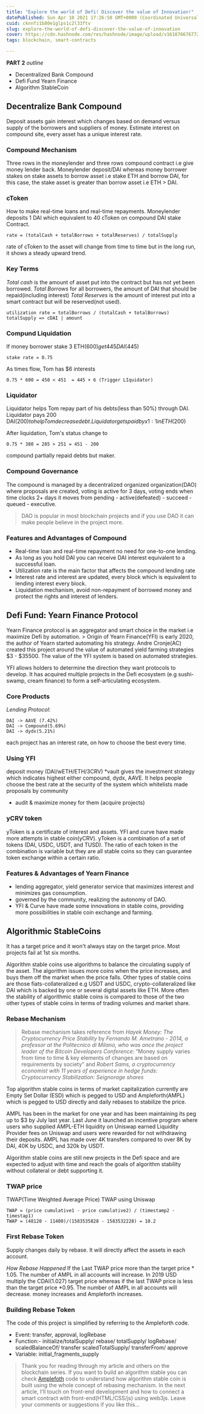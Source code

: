 ```yaml
---
title: "Explore the world of Defi! Discover the value of Innovation!"
datePublished: Sun Apr 18 2021 17:26:58 GMT+0000 (Coordinated Universal Time)
cuid: cknnfz1b80e1glps1c2l33ftv
slug: explore-the-world-of-defi-discover-the-value-of-innovation
cover: https://cdn.hashnode.com/res/hashnode/image/upload/v1618766767721/Dkrk0luvu.png
tags: blockchain, smart-contracts

---
```


**PART 2**
*outline*
- Decentralized Bank Compound 
- Defi Fund Yearn Finance
- Algorithm StableCoin
## Decentralize Bank Compound
Deposit assets gain interest which changes based on demand versus supply of the borrowers and suppliers of money. Estimate interest on compound site, every asset has a unique interest rate.

### Compound Mechanism
Three rows in the moneylender and three rows compound contract i.e give money lender back. Moneylender deposit/DAI whereas money borrower stakes on stake assets to borrow asset i.e stake ETH and borrow DAI, for this case, the stake asset is greater than borrow asset i.e ETH > DAI. 

### cToken 
How to make real-time loans and real-time repayments. Moneylender deposits 1 DAI which equivalent to 40 cToken on compound DAI stake Contract. 
```
rate = (totalCash + totalBorrows + totalReserves) / totalSupply
```
rate of cToken to the asset will change from time to time but in the long run, it shows a steady upward trend. 
 
### Key Terms 
*Total cash* is the amount of asset put into the contract but has not yet been borrowed. 
*Total Borrows* for all borrowers, the amount of DAI that should be repaid(including interest)
*Total Reserves* is the amount of interest put into a smart contract but will be reserved(not used).
```
utilization rate = totalBorrows / (totalCash + totalBorrows)
totalSupply => cDAI | amount
```
### Compund Liquidation
If money borrower stake 3 ETH($600) get 445 DAI($445)
```
stake rate = 0.75
```
As times flow, Tom has $6 interests
```
0.75 * 600 = 450 < 451  = 445 + 6 (Trigger LIquidator)
```
### Liquidator
Liquidator helps Tom repay part of his debts(less than 50%) through DAI. Liquidator pays 200 DAI($200) to help Tom decrease debt. Liquidator gets paid by x1:1 in ETH($200)

After liquidation, Tom's status change to 
```
0.75 * 380 = 285 > 251 = 451 - 200
```
compound partially repaid debts but maker.
### Compound Governance
The compound is managed by a decentralized organized organization(DAO) where proposals are created, voting is active for 3 days, voting ends when time clocks 2+ days it moves from pending - active(defeated) - succeed - queued - executive.
> DAO is popular in most blockchain projects and if you use DAO it can make people believe in the project more. 

### Features and Advantages of Compound
- Real-time loan and real-time repayment no need for one-to-one lending.
- As long as you hold DAI you can receive DAI interest equivalent to a successful loan.
- Utilization rate is the main factor that affects the compound lending rate
- Interest rate and interest are updated, every block which is equivalent to lending interest every block.
- Liquidation mechanism, avoid non-repayment of borrowed money and protect the rights and interest of lenders.

## Defi Fund: Yearn Finance Protocol
Yearn Finance protocol is an aggregator and smart choice in the market i.e maximize Defi by automation. > Origin of Yearn Finance(YFI) is early 2020, the author of Yearn started automating his strategy. Andre Cronje(AC) created this project around the value of automated yield farming strategies $3 - $35500. The value of the YFI system is based on automated strategies. 

YFI allows holders to determine the direction they want protocols to develop. It has acquired multiple projects in the Defi ecosystem (e.g sushi-swamp, cream finance) to form a self-articulating ecosystem.

### Core Products 
*Lending Protocol*: 
```
DAI -> AAVE (7.42%)
DAI -> Compound(5.69%)
DAI -> dydx(5.21%)
```
each project has an interest rate, on how to choose the best every time. 
### Using YFI
deposit money (DAI/wETH/ETH/3CRV) *vault gives the investment strategy which indicates highest either compound, dydx, AAVE. It helps people choose the best rate at the security of the system which whitelists made proposals by community 
- audit & maximize money for them (acquire projects)
### yCRV token
yToken is a certificate of interest and assets. YFI and curve have made more attempts in stable coin(yCRV). yToken is a combination of a set of tokens (DAI, USDC, USDT, and TUSD). The ratio of each token in the combination is variable but they are all stable coins so they can guarantee token exchange within a certain ratio. 
### Features & Advantages of Yearn Finance
- lending aggregator, yield generator service that maximizes interest and minimizes gas consumption.
- governed by the community, realizing the autonomy of DAO.
- YFI & Curve have made some innovations in stable coins, providing more possibilities in stable coin exchange and farming.

## Algorithmic StableCoins 
It has a target price and it won't always stay on the target price. Most projects fail at 1st six months. 

Algorithm stable coins use algorithms to balance the circulating supply of the asset. The algorithm issues more coins when the price increases, and buys them off the market when the price falls. Other types of stable coins are those fiats-collateralized e.g USDT and USDC, crypto-collateralized like DAI which is backed by one or several digital assets like ETH. More often the stability of algorithmic stable coins is compared to those of the two other types of stable coins in terms of trading volumes and market share.

### Rebase Mechanism
> Rebase mechanism takes reference from *Hayek Money: The Cryptocurrency Price Stability* by *Fernando M. Ametrano - 2014, a professor at the Politecnico di Milano, who was once the project leader of the Bitcoin Developers Conference*: “Money supply varies from time to time & key elements of changes are based on requirements by society” and *Robert Sams, a cryptocurrency economist with 11 years of experience in hedge funds*: *Cryptocurrency Stabilization: Seignorage shares*

Top algorithm stable coins in terms of market capitalization currently are Empty Set Dollar (ESD) which is pegged to USD and Ampleforth(AMPL) which is pegged to USD directly and daily rebases to stabilize the price. 

AMPL has been in the market for one year and has been maintaining its peg up to $3 by July last year. Last June it launched an incentive program where users who supplied AMPL-ETH liquidity on Uniswap earned Liquidity Provider fees on Uniswap and users were rewarded for not withdrawing their deposits. AMPL has made over 4K transfers compared to over 8K by DAI, 40K by USDC, and 320k by USDT. 

Algorithm stable coins are still new projects in the Defi space and are expected to adjust with time and reach the goals of algorithm stability without collateral or debt supporting it.
### TWAP price
TWAP(Time Weighted Average Price)
TWAP using Uniswap
```
TWAP = (price cumulative1 - price cumulative2) / (timestamp2 - timestap1)
TWAP = (48120 - 11400)/(1583535828 - 1583532228) = 10.2
```
### First Rebase Token 
Supply changes daily by rebase. It will directly affect the assets in each account. 

*How Rebase Happened*
If the Last TWAP price more than the target price * 1.05. The number of AMPL in all accounts will increase. In 2019 USD multiply the CDAI(1.027) target price whereas if the last TWAP price is less than the target price *0.95. The number of AMPL in all accounts will decrease. money increases and Ampleforth increases.
### Building Rebase Token
The code of this project is simplified by referring to the Ampleforth code.
- Event: transfer, approval, logRebase
- Function:- initialize/totalSupply/ rebase/ totalSupply/ logRebase/ scaledBalanceOf/ transfer scaledTotalSupply/ transferFrom/ approve
- Variable: initial_fragments_supply

> Thank you for reading through my article and others on the blockchain series. If you want to build an algorithm stable you can check [Amplefoth](https://www.ampleforth.org/) code to understand how algorithm stable coin is built using the whole concept of rebasing mechanism. In the next article, I'll touch on front-end development and how to connect a smart contract with front-end(HTML/CSS/js) using web3js. Leave your comments or suggestions if you like this...
